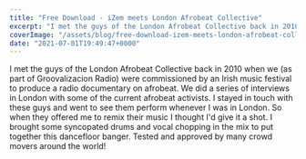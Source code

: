 ```yaml
---
title: "Free Download - iZem meets London Afrobeat Collective"
excerpt: "I met the guys of the London Afrobeat Collective back in 2010 when we (as part of Groovalizacion Radio) were commissioned by an Irish music festival..."
coverImage: "/assets/blog/free-download-izem-meets-london-afrobeat-collective.jpeg"
date: "2021-07-01T19:49:47+0000"
---
```


I met the guys of the London Afrobeat Collective back in 2010 when we (as part of Groovalizacion Radio) were commissioned by an Irish music festival to produce a radio documentary on afrobeat. We did a series of interviews in London with some of the current afrobeat activists. I stayed in touch with these guys and went to see them perform whenever I was in London. So when they offered me to remix their music I thought I'd give it a shot. I brought some syncopated drums and vocal chopping in the mix to put together this dancefloor banger. Tested and approved by many crowd movers around the world!
